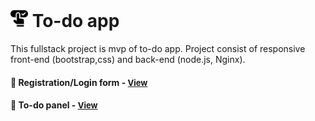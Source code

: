 # <span><img src="./front-end/pictures/booking.png" alt=to-do-app style="height: 1em;"></span> To-do app 

This fullstack project is mvp of to-do app. Project consist of responsive front-end (bootstrap,css) and back-end (node.js, Nginx).

<h4>🔹 Registration/Login form - <a href="https://simonakom.github.io/todo-list-app/front-end/index.html" style="font-size:small;">View</a><h4>
<h4>🔹 To-do panel - <a href="https://simonakom.github.io/todo-list-app/front-end/todos.html" style="font-size:small;">View</a><h4>






